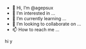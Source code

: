 - 👋 Hi, I’m @agepsux
- 👀 I’m interested in ...
- 🌱 I’m currently learning ...
- 💞️ I’m looking to collaborate on ...
- 📫 How to reach me ...

<!---
agepsux/agepsux is a ✨ special ✨ repository because its `README.md` (this file) appears on your GitHub profile.
You can click the Preview link to take a look at your changes.
--->
hi y
